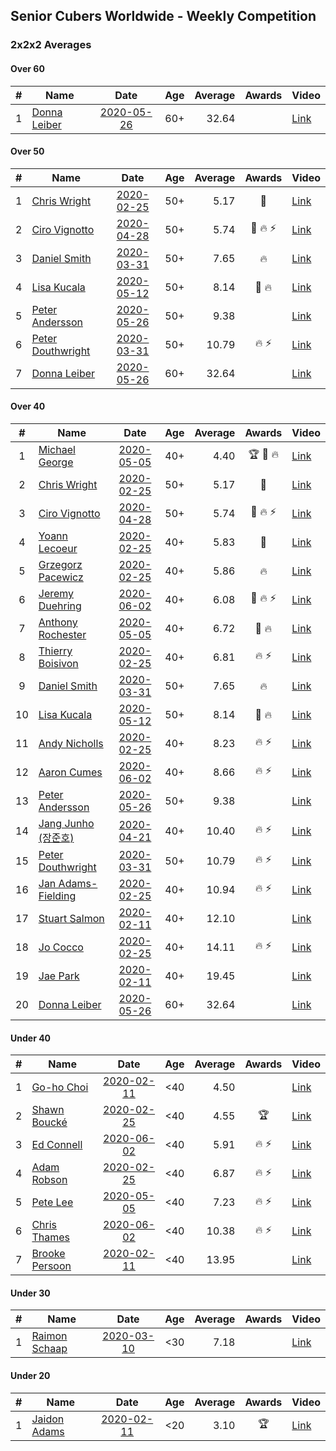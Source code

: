 ## Senior Cubers Worldwide - Weekly Competition
### 2x2x2 Averages

#### Over 60

| # | Name | Date | Age | Average | Awards | Video |
| :--: | -- | :--: | :--: | --: | :--: | -- |
| 1 | [Donna Leiber](../persons/donna_leiber.md) | [2020-05-26](results/2020-05-26.md) | 60+ | 32.64 |  | [Link](https://www.facebook.com/events/688407551989463/permalink/690853598411525/) |

#### Over 50

| # | Name | Date | Age | Average | Awards | Video |
| :--: | -- | :--: | :--: | --: | :--: | -- |
| 1 | [Chris Wright](../persons/chris_wright.md) | [2020-02-25](results/2020-02-25.md) | 50+ | 5.17 | 🥈 | [Link](https://www.facebook.com/events/2972213492840148/permalink/2980258662035631/) |
| 2 | [Ciro Vignotto](../persons/ciro_vignotto.md) | [2020-04-28](results/2020-04-28.md) | 50+ | 5.74 | 🥈 🔥 ⚡ | [Link](https://www.facebook.com/events/535188653858103/permalink/535791083797860/) |
| 3 | [Daniel Smith](../persons/daniel_smith.md) | [2020-03-31](results/2020-03-31.md) | 50+ | 7.65 | 🔥 | [Link](https://www.facebook.com/events/637372103486119/permalink/640639133159416/) |
| 4 | [Lisa Kucala](../persons/lisa_kucala.md) | [2020-05-12](results/2020-05-12.md) | 50+ | 8.14 | 🥉 🔥 | [Link](https://www.facebook.com/events/546188069600739/permalink/547730619446484/) |
| 5 | [Peter Andersson](../persons/peter_andersson.md) | [2020-05-26](results/2020-05-26.md) | 50+ | 9.38 |  | [Link](https://www.facebook.com/events/688407551989463/permalink/690673085096243/) |
| 6 | [Peter Douthwright](../persons/peter_douthwright.md) | [2020-03-31](results/2020-03-31.md) | 50+ | 10.79 | 🔥 ⚡ | [Link](https://www.facebook.com/events/637372103486119/permalink/641080066448656/) |
| 7 | [Donna Leiber](../persons/donna_leiber.md) | [2020-05-26](results/2020-05-26.md) | 60+ | 32.64 |  | [Link](https://www.facebook.com/events/688407551989463/permalink/690853598411525/) |

#### Over 40

| # | Name | Date | Age | Average | Awards | Video |
| :--: | -- | :--: | :--: | --: | :--: | -- |
| 1 | [Michael George](../persons/michael_george.md) | [2020-05-05](results/2020-05-05.md) | 40+ | 4.40 | 🏆 🥇 🔥 | [Link](https://www.facebook.com/events/3313106775587396/permalink/3315206338710773/) |
| 2 | [Chris Wright](../persons/chris_wright.md) | [2020-02-25](results/2020-02-25.md) | 50+ | 5.17 | 🥈 | [Link](https://www.facebook.com/events/2972213492840148/permalink/2980258662035631/) |
| 3 | [Ciro Vignotto](../persons/ciro_vignotto.md) | [2020-04-28](results/2020-04-28.md) | 50+ | 5.74 | 🥈 🔥 ⚡ | [Link](https://www.facebook.com/events/535188653858103/permalink/535791083797860/) |
| 4 | [Yoann Lecoeur](../persons/yoann_lecoeur.md) | [2020-02-25](results/2020-02-25.md) | 40+ | 5.83 | 🥉 | [Link](https://www.facebook.com/events/2972213492840148/permalink/2982133431848154/) |
| 5 | [Grzegorz Pacewicz](../persons/grzegorz_pacewicz.md) | [2020-02-25](results/2020-02-25.md) | 40+ | 5.86 | 🔥 | [Link](https://www.facebook.com/events/2972213492840148/permalink/2983614901700007/) |
| 6 | [Jeremy Duehring](../persons/jeremy_duehring.md) | [2020-06-02](results/2020-06-02.md) | 40+ | 6.08 | 🥈 🔥 ⚡ | [Link](https://www.facebook.com/events/3373950429496747/permalink/3374457722779351/) |
| 7 | [Anthony Rochester](../persons/anthony_rochester.md) | [2020-05-05](results/2020-05-05.md) | 40+ | 6.72 | 🥈 🔥 | [Link](https://www.facebook.com/events/3313106775587396/permalink/3313878432176897/) |
| 8 | [Thierry Boisivon](../persons/thierry_boisivon.md) | [2020-02-25](results/2020-02-25.md) | 40+ | 6.81 | 🔥 ⚡ | [Link](https://www.facebook.com/events/2972213492840148/permalink/2984510984943732/) |
| 9 | [Daniel Smith](../persons/daniel_smith.md) | [2020-03-31](results/2020-03-31.md) | 50+ | 7.65 | 🔥 | [Link](https://www.facebook.com/events/637372103486119/permalink/640639133159416/) |
| 10 | [Lisa Kucala](../persons/lisa_kucala.md) | [2020-05-12](results/2020-05-12.md) | 50+ | 8.14 | 🥉 🔥 | [Link](https://www.facebook.com/events/546188069600739/permalink/547730619446484/) |
| 11 | [Andy Nicholls](../persons/andy_nicholls.md) | [2020-02-25](results/2020-02-25.md) | 40+ | 8.23 | 🔥 ⚡ | [Link](https://www.facebook.com/events/2972213492840148/permalink/2980371598691004/) |
| 12 | [Aaron Cumes](../persons/aaron_cumes.md) | [2020-06-02](results/2020-06-02.md) | 40+ | 8.66 | 🔥 ⚡ | [Link](https://www.facebook.com/events/3373950429496747/permalink/3374023409489449/) |
| 13 | [Peter Andersson](../persons/peter_andersson.md) | [2020-05-26](results/2020-05-26.md) | 50+ | 9.38 |  | [Link](https://www.facebook.com/events/688407551989463/permalink/690673085096243/) |
| 14 | [Jang Junho (장준호)](../persons/jang_junho.md) | [2020-04-21](results/2020-04-21.md) | 40+ | 10.40 | 🔥 ⚡ | [Link](https://www.facebook.com/events/880278499062375/permalink/884489028641322/) |
| 15 | [Peter Douthwright](../persons/peter_douthwright.md) | [2020-03-31](results/2020-03-31.md) | 50+ | 10.79 | 🔥 ⚡ | [Link](https://www.facebook.com/events/637372103486119/permalink/641080066448656/) |
| 16 | [Jan Adams-Fielding](../persons/jan_adams-fielding.md) | [2020-02-25](results/2020-02-25.md) | 40+ | 10.94 | 🔥 ⚡ | [Link](https://www.facebook.com/events/2972213492840148/permalink/2982607318467432/) |
| 17 | [Stuart Salmon](../persons/stuart_salmon.md) | [2020-02-11](results/2020-02-11.md) | 40+ | 12.10 |  | [Link](https://www.facebook.com/events/176704156956327/permalink/181182663175143/) |
| 18 | [Jo Cocco](../persons/jo_cocco.md) | [2020-02-25](results/2020-02-25.md) | 40+ | 14.11 | 🔥 ⚡ | [Link](https://www.facebook.com/events/2972213492840148/permalink/2981767918551372/) |
| 19 | [Jae Park](../persons/jae_park.md) | [2020-02-11](results/2020-02-11.md) | 40+ | 19.45 |  | [Link](https://www.facebook.com/events/176704156956327/permalink/177449880215088/) |
| 20 | [Donna Leiber](../persons/donna_leiber.md) | [2020-05-26](results/2020-05-26.md) | 60+ | 32.64 |  | [Link](https://www.facebook.com/events/688407551989463/permalink/690853598411525/) |

#### Under 40

| # | Name | Date | Age | Average | Awards | Video |
| :--: | -- | :--: | :--: | --: | :--: | -- |
| 1 | [Go-ho Choi](../persons/go-ho_choi.md) | [2020-02-11](results/2020-02-11.md) | <40 | 4.50 |  | [Link](https://www.facebook.com/events/176704156956327/permalink/178287783464631/) |
| 2 | [Shawn Boucké](../persons/shawn_boucke.md) | [2020-02-25](results/2020-02-25.md) | <40 | 4.55 | 🏆 | [Link](https://www.facebook.com/events/2972213492840148/permalink/2975010722560425/) |
| 3 | [Ed Connell](../persons/ed_connell.md) | [2020-06-02](results/2020-06-02.md) | <40 | 5.91 | 🔥 ⚡ | [Link](https://www.facebook.com/events/3373950429496747/permalink/3381586012066522/) |
| 4 | [Adam Robson](../persons/adam_robson.md) | [2020-02-25](results/2020-02-25.md) | <40 | 6.87 | 🔥 ⚡ | [Link](https://www.facebook.com/events/2972213492840148/permalink/2979462932115204/) |
| 5 | [Pete Lee](../persons/pete_lee.md) | [2020-05-05](results/2020-05-05.md) | <40 | 7.23 | 🔥 ⚡ | [Link](https://www.facebook.com/events/3313106775587396/permalink/3316052955292778/) |
| 6 | [Chris Thames](../persons/chris_thames.md) | [2020-06-02](results/2020-06-02.md) | <40 | 10.38 | 🔥 ⚡ | [Link](https://www.facebook.com/events/3373950429496747/permalink/3377868829104907/) |
| 7 | [Brooke Persoon](../persons/brooke_persoon.md) | [2020-02-11](results/2020-02-11.md) | <40 | 13.95 |  | [Link](https://www.facebook.com/events/176704156956327/permalink/181292296497513/) |

#### Under 30

| # | Name | Date | Age | Average | Awards | Video |
| :--: | -- | :--: | :--: | --: | :--: | -- |
| 1 | [Raimon Schaap](../persons/raimon_schaap.md) | [2020-03-10](results/2020-03-10.md) | <30 | 7.18 |  | [Link](https://www.facebook.com/events/654143022005686/permalink/657641461655842/) |

#### Under 20

| # | Name | Date | Age | Average | Awards | Video |
| :--: | -- | :--: | :--: | --: | :--: | -- |
| 1 | [Jaidon Adams](../persons/jaidon_adams.md) | [2020-02-11](results/2020-02-11.md) | <20 | 3.10 | 🏆 | [Link](https://www.facebook.com/events/176704156956327/permalink/180633799896696/) |


<!-- Global site tag (gtag.js) - Google Analytics -->
<script async src="https://www.googletagmanager.com/gtag/js?id=UA-86348435-3"></script>
<script>window.dataLayer = window.dataLayer || []; function gtag() {dataLayer.push(arguments);} gtag('js', new Date()); gtag('config', 'UA-86348435-3');</script>
